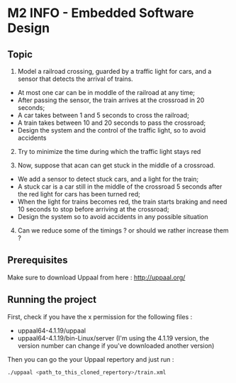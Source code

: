 # M2 INFO - Embedded Software Design

## Topic

1. Model a railroad crossing, guarded by a traffic light for cars, and a sensor that detects the arrival of trains.
* At most one car can be in moddle of the railroad at any time;
* After passing the sensor, the train arrives at the crossroad in 20 seconds;
* A car takes between 1 and 5 seconds to cross the railroad;
* A train takes between 10 and 20 seconds to pass the crossroad;
* Design the system and the control of the traffic light, so to avoid accidents

2. Try to minimize the time during which the traffic light stays red

3. Now, suppose that acan can get stuck in the middle of a crossroad.
* We add a sensor to detect stuck cars, and a light for the train;
* A stuck car is a car still in the middle of the crossroad 5 seconds after the red light for cars has been turned red;
* When the light for trains becomes red, the train starts braking and need 10 seconds to stop before arriving at the crossroad;
* Design the system so to avoid accidents in any possible situation

4. Can we reduce some of the timings ? or should we rather increase them ?

## Prerequisites

Make sure to download Uppaal from here :
http://uppaal.org/

## Running the project

First, check if you have the x permission for the following files :
* uppaal64-4.1.19/uppaal
* uppaal64-4.1.19/bin-Linux/server
(I'm using the 4.1.19 version, the version number can change if you've downloaded another version)

Then you can go the your Uppaal repertory and just run :

```sh
./uppaal <path_to_this_cloned_repertory>/train.xml
```

